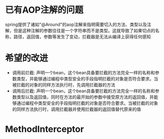 # 已有AOP注解的问题

spring提供了诸如"@Around"的aop注解来指明需要切入的方法、类型以及注解，但是这种注解的参数往往是一个字符串而不是类型。这就导致了如果切点的名称，路径，返回值，参数等发生了变动，拦截器是无法从编译上获得任何感知

# 希望的改进

* 调用前拦截: 声明一个bean，这个bean具备要拦截的方法完全一样的名称和参数类型，并能够通过编程中类型安全的手段指明拦截的对象是否符合要求。当被拦截的对象的同样方法执行时，先调用拦截器的方法
* 调用后拦截:
  声明一个bean，这个bean具备要拦截的方法完全一样的名称和参数类型以及返回值，同时在方法的最开始的参数中接受原方法的返回值，并能够通过编程中类型安全的手段指明拦截的对象是否符合要求。当被拦截的对象的同样方法执行时，调用拦截器并使用拦截器的返回值替代原来的值

# MethodInterceptor




